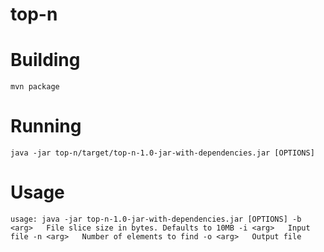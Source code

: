 top-n
=====

Building
=====

`mvn package`
    
Running
=====

`java -jar top-n/target/top-n-1.0-jar-with-dependencies.jar [OPTIONS]`
    
Usage
=====

`usage: java -jar top-n-1.0-jar-with-dependencies.jar [OPTIONS]
    -b <arg>   File slice size in bytes. Defaults to 10MB
    -i <arg>   Input file
    -n <arg>   Number of elements to find
    -o <arg>   Output file`
